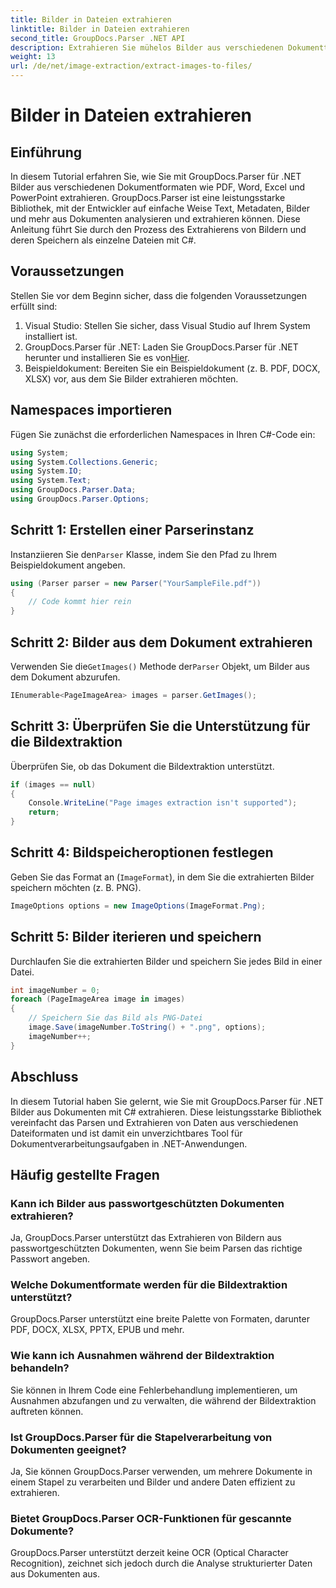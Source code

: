 ```yaml
---
title: Bilder in Dateien extrahieren
linktitle: Bilder in Dateien extrahieren
second_title: GroupDocs.Parser .NET API
description: Extrahieren Sie mühelos Bilder aus verschiedenen Dokumenttypen wie PDF und DOCX mit GroupDocs.Parser für .NET. Vereinfachen Sie Ihre Dokumentanalyseaufgaben.
weight: 13
url: /de/net/image-extraction/extract-images-to-files/
---
```


# Bilder in Dateien extrahieren

## Einführung
In diesem Tutorial erfahren Sie, wie Sie mit GroupDocs.Parser für .NET Bilder aus verschiedenen Dokumentformaten wie PDF, Word, Excel und PowerPoint extrahieren. GroupDocs.Parser ist eine leistungsstarke Bibliothek, mit der Entwickler auf einfache Weise Text, Metadaten, Bilder und mehr aus Dokumenten analysieren und extrahieren können. Diese Anleitung führt Sie durch den Prozess des Extrahierens von Bildern und deren Speichern als einzelne Dateien mit C#.
## Voraussetzungen
Stellen Sie vor dem Beginn sicher, dass die folgenden Voraussetzungen erfüllt sind:
1. Visual Studio: Stellen Sie sicher, dass Visual Studio auf Ihrem System installiert ist.
2.  GroupDocs.Parser für .NET: Laden Sie GroupDocs.Parser für .NET herunter und installieren Sie es von[Hier](https://releases.groupdocs.com/parser/net/).
3. Beispieldokument: Bereiten Sie ein Beispieldokument (z. B. PDF, DOCX, XLSX) vor, aus dem Sie Bilder extrahieren möchten.

## Namespaces importieren
Fügen Sie zunächst die erforderlichen Namespaces in Ihren C#-Code ein:
```csharp
using System;
using System.Collections.Generic;
using System.IO;
using System.Text;
using GroupDocs.Parser.Data;
using GroupDocs.Parser.Options;
```
## Schritt 1: Erstellen einer Parserinstanz
 Instanziieren Sie den`Parser` Klasse, indem Sie den Pfad zu Ihrem Beispieldokument angeben.
```csharp
using (Parser parser = new Parser("YourSampleFile.pdf"))
{
    // Code kommt hier rein
}
```
## Schritt 2: Bilder aus dem Dokument extrahieren
 Verwenden Sie die`GetImages()` Methode der`Parser` Objekt, um Bilder aus dem Dokument abzurufen.
```csharp
IEnumerable<PageImageArea> images = parser.GetImages();
```
## Schritt 3: Überprüfen Sie die Unterstützung für die Bildextraktion
Überprüfen Sie, ob das Dokument die Bildextraktion unterstützt.
```csharp
if (images == null)
{
    Console.WriteLine("Page images extraction isn't supported");
    return;
}
```
## Schritt 4: Bildspeicheroptionen festlegen
Geben Sie das Format an (`ImageFormat`), in dem Sie die extrahierten Bilder speichern möchten (z. B. PNG).
```csharp
ImageOptions options = new ImageOptions(ImageFormat.Png);
```
## Schritt 5: Bilder iterieren und speichern
Durchlaufen Sie die extrahierten Bilder und speichern Sie jedes Bild in einer Datei.
```csharp
int imageNumber = 0;
foreach (PageImageArea image in images)
{
    // Speichern Sie das Bild als PNG-Datei
    image.Save(imageNumber.ToString() + ".png", options);
    imageNumber++;
}
```

## Abschluss
In diesem Tutorial haben Sie gelernt, wie Sie mit GroupDocs.Parser für .NET Bilder aus Dokumenten mit C# extrahieren. Diese leistungsstarke Bibliothek vereinfacht das Parsen und Extrahieren von Daten aus verschiedenen Dateiformaten und ist damit ein unverzichtbares Tool für Dokumentverarbeitungsaufgaben in .NET-Anwendungen.

## Häufig gestellte Fragen
### Kann ich Bilder aus passwortgeschützten Dokumenten extrahieren?
Ja, GroupDocs.Parser unterstützt das Extrahieren von Bildern aus passwortgeschützten Dokumenten, wenn Sie beim Parsen das richtige Passwort angeben.
### Welche Dokumentformate werden für die Bildextraktion unterstützt?
GroupDocs.Parser unterstützt eine breite Palette von Formaten, darunter PDF, DOCX, XLSX, PPTX, EPUB und mehr.
### Wie kann ich Ausnahmen während der Bildextraktion behandeln?
Sie können in Ihrem Code eine Fehlerbehandlung implementieren, um Ausnahmen abzufangen und zu verwalten, die während der Bildextraktion auftreten können.
### Ist GroupDocs.Parser für die Stapelverarbeitung von Dokumenten geeignet?
Ja, Sie können GroupDocs.Parser verwenden, um mehrere Dokumente in einem Stapel zu verarbeiten und Bilder und andere Daten effizient zu extrahieren.
### Bietet GroupDocs.Parser OCR-Funktionen für gescannte Dokumente?
GroupDocs.Parser unterstützt derzeit keine OCR (Optical Character Recognition), zeichnet sich jedoch durch die Analyse strukturierter Daten aus Dokumenten aus.